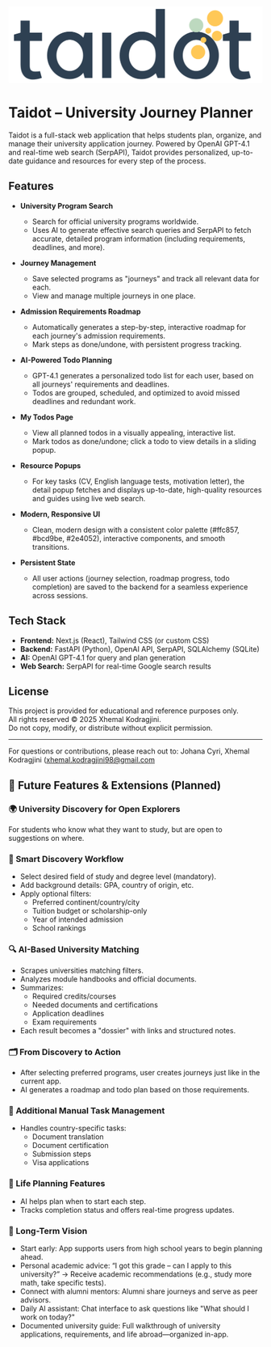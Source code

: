 ![Taidot Logo](frontend/public/taidot_logo.png)

# Taidot – University Journey Planner

Taidot is a full-stack web application that helps students plan, organize, and manage their university application journey. Powered by OpenAI GPT-4.1 and real-time web search (SerpAPI), Taidot provides personalized, up-to-date guidance and resources for every step of the process.

## Features

- **University Program Search**
  - Search for official university programs worldwide.
  - Uses AI to generate effective search queries and SerpAPI to fetch accurate, detailed program information (including requirements, deadlines, and more).

- **Journey Management**
  - Save selected programs as "journeys" and track all relevant data for each.
  - View and manage multiple journeys in one place.

- **Admission Requirements Roadmap**
  - Automatically generates a step-by-step, interactive roadmap for each journey's admission requirements.
  - Mark steps as done/undone, with persistent progress tracking.

- **AI-Powered Todo Planning**
  - GPT-4.1 generates a personalized todo list for each user, based on all journeys' requirements and deadlines.
  - Todos are grouped, scheduled, and optimized to avoid missed deadlines and redundant work.

- **My Todos Page**
  - View all planned todos in a visually appealing, interactive list.
  - Mark todos as done/undone; click a todo to view details in a sliding popup.

- **Resource Popups**
  - For key tasks (CV, English language tests, motivation letter), the detail popup fetches and displays up-to-date, high-quality resources and guides using live web search.

- **Modern, Responsive UI**
  - Clean, modern design with a consistent color palette (#ffc857, #bcd9be, #2e4052), interactive components, and smooth transitions.

- **Persistent State**
  - All user actions (journey selection, roadmap progress, todo completion) are saved to the backend for a seamless experience across sessions.

## Tech Stack
- **Frontend:** Next.js (React), Tailwind CSS (or custom CSS)
- **Backend:** FastAPI (Python), OpenAI API, SerpAPI, SQLAlchemy (SQLite)
- **AI:** OpenAI GPT-4.1 for query and plan generation
- **Web Search:** SerpAPI for real-time Google search results

## License

This project is provided for educational and reference purposes only.  
All rights reserved © 2025 Xhemal Kodragjini.  
Do not copy, modify, or distribute without explicit permission.

---
For questions or contributions, please reach out to: Johana Cyri, Xhemal Kodragjini (xhemal.kodragjini98@gmail.com

## 🚀 Future Features & Extensions (Planned)

### 🌍 University Discovery for Open Explorers
For students who know what they want to study, but are open to suggestions on where.

### 🧠 Smart Discovery Workflow
- Select desired field of study and degree level (mandatory).
- Add background details: GPA, country of origin, etc.
- Apply optional filters:
  - Preferred continent/country/city
  - Tuition budget or scholarship-only
  - Year of intended admission
  - School rankings

### 🔍 AI-Based University Matching
- Scrapes universities matching filters.
- Analyzes module handbooks and official documents.
- Summarizes:
  - Required credits/courses
  - Needed documents and certifications
  - Application deadlines
  - Exam requirements
- Each result becomes a "dossier" with links and structured notes.

### 🗂️ From Discovery to Action
- After selecting preferred programs, user creates journeys just like in the current app.
- AI generates a roadmap and todo plan based on those requirements.

### 📝 Additional Manual Task Management
- Handles country-specific tasks:
  - Document translation
  - Document certification
  - Submission steps
  - Visa applications

### 🧭 Life Planning Features
- AI helps plan when to start each step.
- Tracks completion status and offers real-time progress updates.

### 💬 Long-Term Vision
- Start early: App supports users from high school years to begin planning ahead.
- Personal academic advice: “I got this grade – can I apply to this university?” → Receive academic recommendations (e.g., study more math, take specific tests).
- Connect with alumni mentors: Alumni share journeys and serve as peer advisors.
- Daily AI assistant: Chat interface to ask questions like "What should I work on today?"
- Documented university guide: Full walkthrough of university applications, requirements, and life abroad—organized in-app.

